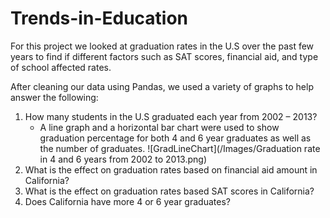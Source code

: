 # Trends-in-Education
For this project we looked at graduation rates in the U.S over the past few years to find if different factors such as SAT scores, financial aid, and type of school affected rates.

After cleaning our data using Pandas, we used a variety of graphs to help answer the following:
1. How many students in the U.S graduated each year from 2002 – 2013?
   - A line graph and a horizontal bar chart were used to show graduation percentage for both 4 and 6 year graduates as well as the number of graduates.
![GradLineChart](/Images/Graduation rate in 4 and 6 years from 2002 to 2013.png)
2. What is the effect on graduation rates based on financial aid amount in California?
3. What is the effect on graduation rates based SAT scores in California?
4. Does California have more 4 or 6 year graduates?
